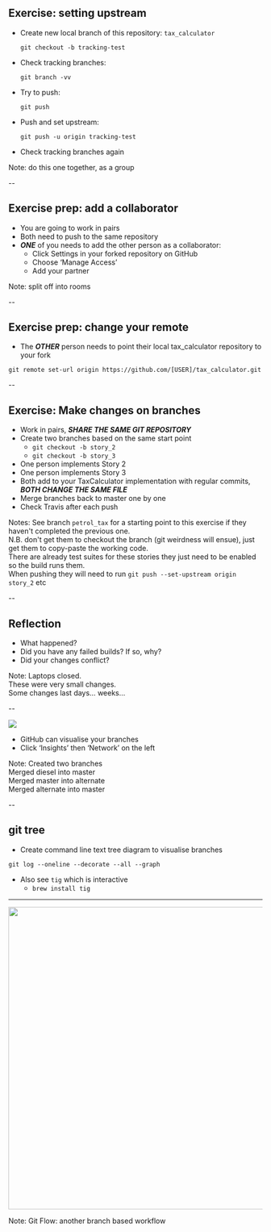## Exercise: setting upstream

* Create new local branch of this repository:
  `tax_calculator`
    ```
    git checkout -b tracking-test
    ```
* Check tracking branches:
    ```
    git branch -vv
    ```
* Try to push:
    ```
    git push
    ```
* Push and set upstream:
    ```
    git push -u origin tracking-test
    ```
* Check tracking branches again

Note: do this one together, as a group

--

## Exercise prep: add a collaborator

* You are going to work in pairs
* Both need to push to the same repository
* ___***ONE***___ of you needs to add the other person as a collaborator:
    * Click Settings in your forked repository on GitHub
    * Choose ‘Manage Access’
    * Add your partner

Note: split off into rooms

--

## Exercise prep: change your remote

* The ___***OTHER***___ person needs to point their local tax_calculator repository to your fork

```
git remote set-url origin https://github.com/[USER]/tax_calculator.git
```

--

## Exercise: Make changes on branches

* Work in pairs, ___***SHARE THE SAME GIT REPOSITORY***___
* Create two branches based on the same start point
  * `git checkout -b story_2`
  * `git checkout -b story_3`
* One person implements Story 2
* One person implements Story 3
* Both add to your TaxCalculator implementation with regular commits, ___***BOTH CHANGE THE SAME FILE***___
* Merge branches back to master one by one
* Check Travis after each push

Notes:
See branch ```petrol_tax``` for a starting point to this exercise if they haven't completed the previous one.  
N.B. don't get them to checkout the branch (git weirdness will ensue), just get them to copy-paste the working code.  
There are already test suites for these stories they just need to be enabled so the build runs them.  
When pushing they will need to run `git push --set-upstream origin story_2` etc

--

## Reflection

* What happened?
* Did you have any failed builds? If so, why?
* Did your changes conflict?

Note: Laptops closed.  
  These were very small changes.  
  Some changes last days… weeks…

--

<img src="images/merge.png">

+ GitHub can visualise your branches
+ Click ‘Insights’ then ‘Network’ on the left

Note: Created two branches  
  Merged diesel into master  
  Merged master into alternate  
  Merged alternate into master  

--

## git tree

+ Create command line text tree diagram to visualise branches
```
git log --oneline --decorate --all --graph
```
+ Also see `tig` which is interactive
  * `brew install tig`

---

<img height="600" src="https://wac-cdn.atlassian.com/dam/jcr:61ccc620-5249-4338-be66-94d563f2843c/05%20(2).svg?cdnVersion=kv">

Note: Git Flow: another branch based workflow  

